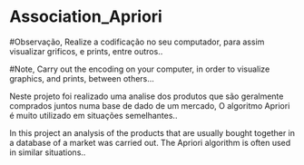 # Association_Apriori

#Observação, Realize a codificação no seu computador, para assim visualizar grificos, e prints, entre outros..

#Note, Carry out the encoding on your computer, in order to visualize graphics, and prints, between others...

Neste projeto foi realizado uma analise dos produtos que são geralmente comprados juntos numa base de dado de um mercado, O algoritmo Apriori é muito utilizado em situações semelhantes.. 

In this project an analysis of the products that are usually bought together in a database of a market was carried out. The Apriori algorithm is often used in similar situations..
